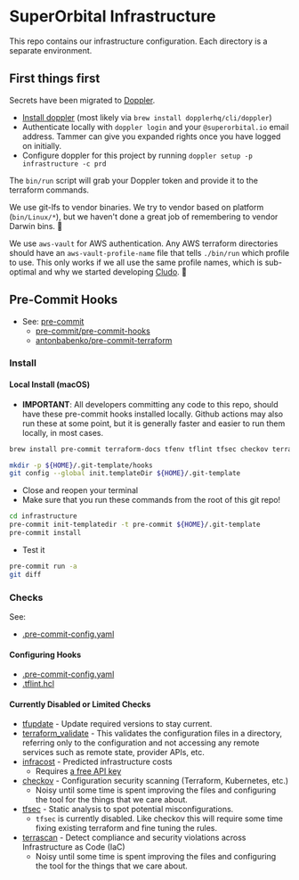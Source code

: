 # SuperOrbital Infrastructure

This repo contains our infrastructure configuration.  Each directory is a separate environment.

## First things first

Secrets have been migrated to [Doppler](https://dashboard.doppler.com/workplace/fa9c535d8ebb1789db28/projects/infrastructure).

- [Install doppler](https://docs.doppler.com/docs/enclave-installation) (most likely via `brew install dopplerhq/cli/doppler`)
- Authenticate locally with `doppler login` and your `@superorbital.io` email address. Tammer can give you expanded rights once you have logged on initially.
- Configure doppler for this project by running `doppler setup -p infrastructure -c prd`

The `bin/run` script will grab your Doppler token and provide it to the terraform commands.

We use git-lfs to vendor binaries.  We try to vendor based on platform (`bin/Linux/*`), but we haven't done a great job of remembering to vendor Darwin bins.  :shrug:

We use `aws-vault` for AWS authentication.  Any AWS terraform directories should have an `aws-vault-profile-name` file that tells `./bin/run` which profile to use.  This only works if we all use the same profile names, which is sub-optimal and why we started developing [Cludo](https://github.com/superorbital/cludo).  :shrug:

## Pre-Commit Hooks

- See: [pre-commit](https://pre-commit.com/)
  - [pre-commit/pre-commit-hooks](https://github.com/pre-commit/pre-commit-hooks)
  - [antonbabenko/pre-commit-terraform](https://github.com/antonbabenko/pre-commit-terraform)

### Install

#### Local Install (macOS)

- **IMPORTANT**: All developers committing any code to this repo, should have these pre-commit hooks installed locally. Github actions may also run these at some point, but it is generally faster and easier to run them locally, in most cases.

```sh
brew install pre-commit terraform-docs tfenv tflint tfsec checkov terrascan infracost tfupdate minamijoyo/hcledit/hcledit jq shellcheck shfmt git-secrets

mkdir -p ${HOME}/.git-template/hooks
git config --global init.templateDir ${HOME}/.git-template
```

- Close and reopen your terminal
- Make sure that you run these commands from the root of this git repo!

```sh
cd infrastructure
pre-commit init-templatedir -t pre-commit ${HOME}/.git-template
pre-commit install
```

- Test it

```sh
pre-commit run -a
git diff
```

### Checks

See:

- [.pre-commit-config.yaml](./.pre-commit-config.yaml)

#### Configuring Hooks

- [.pre-commit-config.yaml](./.pre-commit-config.yaml)
- [.tflint.hcl](./.tflint.hcl)

#### Currently Disabled or Limited Checks

- [tfupdate](https://github.com/minamijoyo/tfupdate) - Update required versions to stay current.
- [terraform_validate](https://www.terraform.io/cli/commands/validate) - This validates the configuration files in a directory, referring only to the configuration and not accessing any remote services such as remote state, provider APIs, etc.
- [infracost](https://www.infracost.io/) - Predicted infrastructure costs
  - Requires [a free API key](https://www.infracost.io/docs/#2-get-api-key)
- [checkov](https://www.checkov.io/) - Configuration security scanning (Terraform, Kubernetes, etc.)
  - Noisy until some time is spent improving the files and configuring the tool for the things that we care about.
- [tfsec](https://github.com/aquasecurity/tfsec) - Static analysis to spot potential misconfigurations.
  - `tfsec` is currently disabled. Like checkov this will require some time fixing existing terraform and fine tuning the rules.
- [terrascan](https://runterrascan.io/) - Detect compliance and security violations across Infrastructure as Code (IaC)
  - Noisy until some time is spent improving the files and configuring the tool for the things that we care about.
